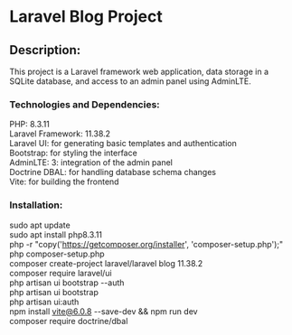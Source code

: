 # Laravel Blog Project

## Description:
This project is a Laravel framework web application, data storage in a SQLite database, and access to an admin panel using AdminLTE.

### Technologies and Dependencies:
PHP: 8.3.11  
Laravel Framework: 11.38.2  
Laravel UI: for generating basic templates and authentication  
Bootstrap: for styling the interface  
AdminLTE: 3: integration of the admin panel  
Doctrine DBAL: for handling database schema changes  
Vite: for building the frontend  

### Installation:
sudo apt update  
sudo apt install php8.3.11  
php -r "copy('https://getcomposer.org/installer', 'composer-setup.php');"  
php composer-setup.php  
composer create-project laravel/laravel blog  11.38.2  
composer require laravel/ui  
php artisan ui bootstrap --auth  
php artisan ui bootstrap  
php artisan ui:auth  
npm install vite@6.0.8 --save-dev && npm run dev  
composer require doctrine/dbal  
